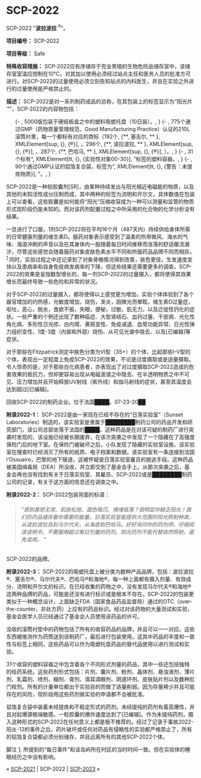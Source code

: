 # SCP-2022
                        




SCP-2022 "**波拉波拉** <sup>&#174;</sup>"。



**项目编号：** SCP-2022

**项目等级：** Safe

**特殊收容措施：** SCP-2022应有序储存于完全黑暗的生物危险品储存室中，该储存室室温应控制在10℃。对其加以使用必须经过站点主任和医务人员的批准方可进行。对SCP-2022的过量使用必须立刻告知站点的内科医生，并且在实验之外进行的过量使用是严格禁止的。

**描述：** SCP-2022是对一系列制药成品的总称，在其包装上的标签显示为“阳光片™”，SCP-2022的内容物包括：

<ol>{- , 5000&#29256;&#21253;&#35013;&#20110;&#30828;&#32440;&#26495;&#30418;&#20043;&#20013;&#30340;&#22609;&#26009;&#21560;&#22609;&#25176;&#30424;&#65288;10&#26085;&#35013;&#65289;&#12290;, }
{- , 775&#20010;&#36890;&#36807;GMP&#65288;&#33647;&#29289;&#36136;&#37327;&#31649;&#29702;&#35268;&#33539;&#65292;Good Manufacturing Practice&#65289;&#35748;&#35777;&#30340;210L&#28378;&#31570;&#34924;&#37324;&#65292;&#27599;&#19968;&#20010;&#37117;&#26631;&#26377;&#23545;&#24212;&#30340;&#21830;&#26631;&#65288;192&#20010;, {**, &#22622;&#33292;&#23572;, ** }, XMLElement[sup, {}, {&#174;}], &#65292;296&#20010;, {**, &#27874;&#25289;&#27874;&#25289;, ** }, XMLElement[sup, {}, {&#174;}], &#65292;287&#20010;, {**, &#24052;&#21704;&#39532;, ** }, XMLElement[sup, {}, {&#174;}], &#65289;&#12290;, }
{- , 31&#20010;&#26631;&#26377;&#8220;, XMLElement[tt, {}, {&#23454;&#39564;&#24615;&#23545;&#35937;00-30}], &#8221;&#26631;&#31614;&#30340;&#22609;&#26009;&#23481;&#22120;&#12290;, }
{- , 90&#20010;&#36890;&#36807;GMP&#35748;&#35777;&#30340;&#38109;&#31636;&#22797;&#21512;&#34955;&#65292;&#26631;&#31614;&#20026;&#8220;, XMLElement[tt, {}, {&#35686;&#21578;&#65306;&#26410;&#25552;&#28860;&#29289;&#36136;}], &#8221;&#12290;, }
</ol>
SCP-2022是一种软胶囊剂[SR]，由某种持续发出与阳光相近电磁能的物质，以及其他的未知活性成分压制而成，其中两种的标签为流明和开尔文，具体数值在包装上可以查看。这些胶囊是如何能将“阳光”压缩收容成为一种可以测量和监管的物质形式现阶段仍是未知的。而对该药剂配置过程之中所采用的化合物的化学分析没有结果。

一旦进行了口服，1剂SCP-2022将在平均16个月（487天内）持续供给身体所需的日常健康剂量的维生素D。服药对象表示感受到了温柔的热带微风、海水的气味、海浪冲刷的声音以及在其身体内一股随着每日时间推移而涨落的舒适暖流潮汐，尽管这些感觉会随着服药对象皮肤色素水平不同和所服药品品牌不同而相异。<sup class='footnoteref'>
 <a shape='rect' class='footnoteref' id='footnoteref-1' href='javascript:;' onclick='WIKIDOT.page.utils.scrollToReference(&apos;footnote-1&apos;)'>1</a>
</sup>同时，实验过程之中还记录到了对象骨骼情况得到改善，肤色更佳，生发速度变快以及患病率和自身免疫病发病率的下降，但这些结果还需要更多的调查。SCP-2022的效果是呈指数型增长的，每一剂SCP-2022的过量摄入，都将使得其效果增长而最终导致一些危险和异常的状况。

对于SCP-2022的过量摄入，都将使得以上感觉更为增加，实验个体体验到了各个器官增加的灼热感，光敏度增加，烧伤，发炎，因微光而晕眩，维生素D过量症，呕吐，恶心，脱水，食欲不振，失眠，便秘，过敏，肌无力，以及迁徙性钙化的症状。一些严重的个例还出现了数种癌症、大型肾结石、血钙过量、干皮病、光化性角化病、多形性日光疹、白内障、黄斑变性、免疫减退、血管功能异常、日光性弹力组织变性、1度-3度（内部和外部）烧伤、从可见光谱中隐去、以及[已编辑]等症状。

对于那些在Fitzpatrick测定中肤色分类为VI型（35+）的个体，比起那些I-V型的个体，表现出一定程度上免疫SCP-2022的效果，不论是过度摄取或是适量摄取。令人惊奇的是，对于那些白化病患者，亦表现出了对过度摄取SCP-2022造成的危害效果的抵抗力，但却更容易出现从电磁波谱之中隐去、在半透明物质之中不可见、压力增加并且开始释放UV射线（紫外线）和伽马射线的症状，甚至其温度会达到超过[已编辑]。



回收SCP-2022的制药企业。位于法国████。07-23-20██



**附录2022-1：** SCP-2022是由一家现在已经不存在的“日落实验室”（Sunset Laboratories）制造的，该实验室是隶属于████████制药公司的药品开发和研究部门，该公司总部坐落于法国的████。这种药品是在对该可疑的制药厂进行突袭时发现的，该设施已经被长期废弃，在该次突袭之中发现了一个隐藏在了高强度保险门后的地下室。在保险门被破坏之后，小队发现了隐藏的实验室设施，该实验室在搜查时已经消灭了所有的纸质、电子档案和数据。该实验室有一条连接到法国l'Ossuaire，巴黎的地下隧道，这被怀疑是日落实验室雇员的脱逃手段。这种药品被美国缉毒局（DEA）所没收，并立即交到了基金会手上。从那次突袭之后，基金会再也没有找到有关于日落实验室、其雇员、SCP-2022或是████████制药公司的记录，有关于这方面的信息还在调查之中。

**附录2022-2：** SCP-2022包装背面的标语：


> ###### “感到喜怒无常、肌肤松弛、面色暗沉、情绪低落？很明显你缺乏阳光！我们的药品储存着你需要的能量。日落实验室能提供大范围的阳光照射种类，从波拉波拉岛到马尔代夫，从海底到巴哈马。好好询问你的药剂师。仔细阅读说明书，不要服用超过每日剂量的药剂。阳光药剂不能代替自然照射。*避免滥用。* ”
> 



SCP-2022的品牌。



**附录2022-3：** SCP-2022的吸塑托盘上被分类为数种产品品牌，包括：波拉波拉®、塞舌尔®、马尔代夫®、巴哈马®和海地®，每一种上面都有摄入剂量、有效成分、流明和开尔文的标识。在已经收集的药物之中，没有发现马尔代夫®和海地®这两种品牌的药品，可能是还没有进行标识或是根本不存在。SCP-2022的包装更类似于一种概念设计，上面缺乏FDA（国家食品药品监督局）通过的OTC（over-the-counter，非处方药）上应有的药品标识。经过对该药物的大量测试和实验，基金会医学人员已经通过了基金会人员使用该药品的许可。

没收的滚筒衬垫中的药物包括了所有的收容药品的品牌，并且可以一一对应。这些东西被推测作为药筒送到该制药厂，最后进行包装使用。这其中药品的丰度和一致性与标签上相同，这些药品可以作为吸塑托盘药品的替代品使用以进行测试和实验。

31个收容的塑料容器之中包含着各个不同形式剂量的药品，其中一些还包括独特的给药系统。这些药剂形式包括：片剂、囊片剂、粉剂、晶体剂、悬浊液剂、薄片剂、乳霜剂、喷剂、糊剂、膏剂、滴耳滴眼剂、阴道环剂、皮肤贴片剂以及数种肛门栓剂。所有的计量单位都出于实验目的而做了适量削弱。因为存量稀少并且可能存在的风险，现阶段用这些药剂做实验的申请都不会被批准。

铝箔复合袋中装着未经提炼和不稳定形式的药剂。未经提纯的药剂有着高爆性，并且对起爆源极端敏感。一粒胶囊的爆炸速度达到了[已编辑]。作为未提纯药剂，摄入这种形式的SCP-2022在任何意义上都是极不推荐的。经过了记录于事故2022-阳炎-12的事件之后，药片破坏或任何对药品有侵略性的实验都严格禁止了，所有的铝箔复合袋都必须分别储存，并且远离所有的其他SCP-2022个体。


脚注
<a shape='rect' href='javascript:;' onclick='WIKIDOT.page.utils.scrollToReference(&apos;footnoteref-1&apos;)'>1</a>. 所提到的“每日事件”和该岛屿所在时区的当时时间一致。但在实验体的睡眠经历之中没有影响。



« [SCP-2021](/scp-2021) | SCP-2022 | [SCP-2023](/scp-2023) »





                    